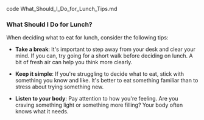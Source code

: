 code What_Should_I_Do_for_Lunch_Tips.md
### What Should I Do for Lunch?

When deciding what to eat for lunch, consider the following tips:

- **Take a break**: It's important to step away from your desk and clear your mind. If you can, try going for a short walk before deciding on lunch. A bit of fresh air can help you think more clearly.
  
- **Keep it simple**: If you're struggling to decide what to eat, stick with something you know and like. It's better to eat something familiar than to stress about trying something new.
  
- **Listen to your body**: Pay attention to how you're feeling. Are you craving something light or something more filling? Your body often knows what it needs.


